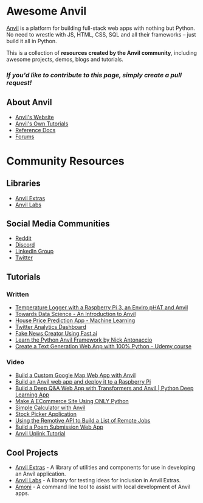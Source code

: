 # Awesome Anvil
[Anvil](https://anvil.works/) is a platform for building full-stack web apps with nothing but Python. No need to wrestle with JS, HTML, CSS, SQL and all their frameworks – just build it all in Python.

This is a collection of **resources created by the Anvil community**, including awesome projects, demos, blogs and tutorials.

### *If you'd like to contribute to this page, simply create a pull request!*

## About Anvil

- [Anvil's Website](https://anvil.works/)
- [Anvil's Own Tutorials](https://anvil.works/learn/tutorials)
- [Reference Docs](https://anvil.works/docs/overview)
- [Forums](https://anvil.works/forum/)

# Community Resources

## Libraries

- [Anvil Extras](https://github.com/anvilistas/anvil-extras)
- [Anvil Labs](https://github.com/anvilistas/anvil-labs)

## Social Media Communities
- [Reddit](https://www.reddit.com/r/AnvilWorks/)
- [Discord](https://discord.gg/Q73xerY6)
- [LinkedIn Group](https://www.linkedin.com/groups/12677156/)
- [Twitter](https://twitter.com/i/communities/1529413384415977472)

## Tutorials

### Written
- [Temperature Logger with a Raspberry Pi 3, an Enviro pHAT and Anvil](https://www.electromaker.io/tutorial/blog/introduction-to-anvil-a-tool-to-create-a-web-interface-for-any-python-project)
- [Towards Data Science - An Introduction to Anvil](https://towardsdatascience.com/an-introduction-to-anvil-full-stack-web-apps-with-nothing-by-python-cbab06392d13)
- [House Price Prediction App - Machine Learning](https://medium.datadriveninvestor.com/create-your-own-machine-learning-app-with-anvil-basic-6bf3503e80f1)
- [Twitter Analytics Dashboard](https://bas.codes/posts/python-anvil-twitter-stats)
- [Fake News Creator Using Fast.ai](https://robertritz.com/deploy-a-fake-news-generator-to-the-web-with-anvil-a46611730a09)
- [Learn the Python Anvil Framework by Nick Antonaccio](https://pythonanvil.com/)
- [Create a Text Generation Web App with 100% Python - Udemy course](https://www.udemy.com/course/nlp-text-generation-python-web-app/)

### Video
- [Build a Custom Google Map Web App with Anvil](https://youtu.be/uBF5ewOcPQE)
- [Build an Anvil web app and deploy it to a Raspberry Pi](https://youtu.be/2B7tWrW5XkA)
- [Build a Deep Q&A Web App with Transformers and Anvil | Python Deep Learning App](https://youtu.be/G1uGSkANZjQ)
- [Make A ECommerce Site Using ONLY Python](https://youtu.be/NNeT-PhaLZk)
- [Simple Calculator with Anvil](https://youtu.be/NiQdsK3H57Y)
- [Stock Picker Application](https://youtu.be/J63TAIbggZk)
- [Using the Remotive API to Build a List of Remote Jobs](https://youtu.be/vj0zW_pSZn0)
- [Build a Poem Submission Web App](https://youtu.be/E8AXVoiQtkw)
- [Anvil Uplink Tutorial](https://youtu.be/ebliOT-_ZEY)

## Cool Projects

- [Anvil Extras](https://github.com/anvilistas/anvil-extras) - A library of utilities and components for use in developing an Anvil application.
- [Anvil Labs](https://github.com/anvilistas/anvil-labs/) - A library for testing ideas for inclusion in Anvil Extras.
- [Amoni](https://github.com/anvilistas/amoni/) - A command line tool to assist with local development of Anvil apps.
